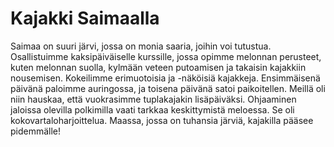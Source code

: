 # Kajakki Saimaalla

Saimaa on suuri järvi, jossa on monia saaria, joihin voi tutustua. Osallistuimme kaksipäiväiselle kurssille, jossa opimme melonnan perusteet, kuten melonnan suolla, kylmään veteen putoamisen ja takaisin kajakkiin nousemisen. Kokeilimme erimuotoisia ja -näköisiä kajakkeja. Ensimmäisenä päivänä paloimme auringossa, ja toisena päivänä satoi paikoitellen. Meillä oli niin hauskaa, että vuokrasimme tuplakajakin lisäpäiväksi. Ohjaaminen jaloissa olevilla polkimilla vaati tarkkaa keskittymistä meloessa. Se oli kokovartaloharjoittelua. Maassa, jossa on tuhansia järviä, kajakilla pääsee pidemmälle!
